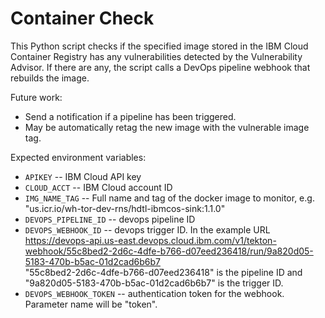 # Container Check

This Python script checks if the specified image stored in the IBM Cloud Container Registry has any vulnerabilities detected by the Vulnerability Advisor. If there are any, the script calls a DevOps pipeline webhook that rebuilds the image.

Future work:

- Send a notification if a pipeline has been triggered.
- May be automatically retag the new image with the vulnerable image tag.

Expected environment variables:

- `APIKEY` -- IBM Cloud API key
- `CLOUD_ACCT` -- IBM Cloud account ID
- `IMG_NAME_TAG` -- Full name and tag of the docker image to monitor, e.g.
                  "us.icr.io/wh-tor-dev-rns/hdtl-ibmcos-sink:1.1.0"
- `DEVOPS_PIPELINE_ID` -- devops pipeline ID
- `DEVOPS_WEBHOOK_ID` -- devops trigger ID. In the example URL https://devops-api.us-east.devops.cloud.ibm.com/v1/tekton-webhook/55c8bed2-2d6c-4dfe-b766-d07eed236418/run/9a820d05-5183-470b-b5ac-01d2cad6b6b7                  
                "55c8bed2-2d6c-4dfe-b766-d07eed236418" is the pipeline ID and
                "9a820d05-5183-470b-b5ac-01d2cad6b6b7" is the trigger ID.
- `DEVOPS_WEBHOOK_TOKEN` -- authentication token for the webhook. Parameter name will be "token".               
